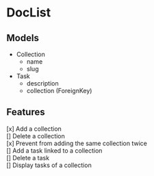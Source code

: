 # DocList

## Models
- Collection
  - name
  - slug
- Task
  - description
  - collection (ForeignKey)

## Features
[x] Add a collection  
[] Delete a collection  
[x] Prevent from adding the same collection twice  
[] Add a task linked to a collection  
[] Delete a task  
[] Display tasks of a collection  